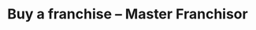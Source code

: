 ---
title: Buy a franchise – Master Franchisor
description: >-
  The Groupe Blanchette – Master Franchisor is one of the largest franchise broker groups in Québec, offering truly innovative restaurant and entertainment concepts.
titre: Franchises
image: null
i18nlanguage: fr
draft: false
activemenu: franchise
ordre: 20
---